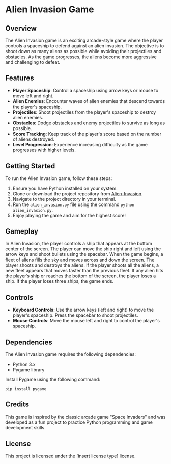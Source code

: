 
# Alien Invasion Game

## Overview

The Alien Invasion game is an exciting arcade-style game where the player controls a spaceship to defend against an alien invasion. The objective is to shoot down as many aliens as possible while avoiding their projectiles and obstacles. As the game progresses, the aliens become more aggressive and challenging to defeat.

## Features

-   **Player Spaceship**: Control a spaceship using arrow keys or mouse to move left and right.
-   **Alien Enemies**: Encounter waves of alien enemies that descend towards the player's spaceship.
-   **Projectiles**: Shoot projectiles from the player's spaceship to destroy alien enemies.
-   **Obstacles**: Dodge obstacles and enemy projectiles to survive as long as possible.
-   **Score Tracking**: Keep track of the player's score based on the number of aliens destroyed.
-   **Level Progression**: Experience increasing difficulty as the game progresses with higher levels.

## Getting Started

To run the Alien Invasion game, follow these steps:

1.  Ensure you have Python installed on your system.
2.  Clone or download the project repository from [Alien-Invasion](git@github.com:WambuaJoe/Alien-Invasion.git).
3.  Navigate to the project directory in your terminal.
4.  Run the `alien_invasion.py` file using the command `python alien_invasion.py`.
5.  Enjoy playing the game and aim for the highest score!

## Gameplay
In Alien Invasion, the player controls a ship that appears at
the bottom center of the screen. The player can move the ship
right and left using the arrow keys and shoot bullets using the
spacebar. When the game begins, a fleet of aliens fills the sky
and moves across and down the screen. The player shoots and
destroys the aliens. If the player shoots all the aliens, a new fleet
appears that moves faster than the previous fleet. If any alien hits
the player’s ship or reaches the bottom of the screen, the player
loses a ship. If the player loses three ships, the game ends.

## Controls

-   **Keyboard Controls**: Use the arrow keys (left and right) to move the player's spaceship. Press the spacebar to shoot projectiles.
-   **Mouse Controls**: Move the mouse left and right to control the player's spaceship.

## Dependencies

The Alien Invasion game requires the following dependencies:

-   Python 3.x
-   Pygame library

Install Pygame using the following command:

`pip install pygame`

## Credits

This game is inspired by the classic arcade game "Space Invaders" and was developed as a fun project to practice Python programming and game development skills.

## License

This project is licensed under the [insert license type] license.
